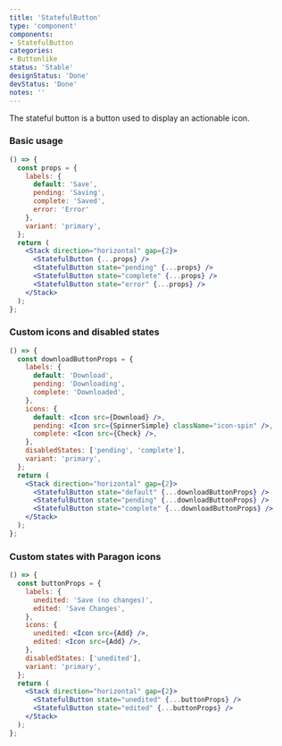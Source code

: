 ```yaml
---
title: 'StatefulButton'
type: 'component'
components:
- StatefulButton
categories:
- Buttonlike
status: 'Stable'
designStatus: 'Done'
devStatus: 'Done'
notes: ''
---
```


The stateful button is a button used to display an actionable icon.

### Basic usage

```jsx live
() => {
  const props = {
    labels: {
      default: 'Save',
      pending: 'Saving',
      complete: 'Saved',
      error: 'Error'
    },
    variant: 'primary',
  };
  return (
    <Stack direction="horizontal" gap={2}>
      <StatefulButton {...props} />
      <StatefulButton state="pending" {...props} />
      <StatefulButton state="complete" {...props} />
      <StatefulButton state="error" {...props} />
    </Stack>
  );
};
```

### Custom icons and disabled states

```jsx live
() => {
  const downloadButtonProps = {
    labels: {
      default: 'Download',
      pending: 'Downloading',
      complete: 'Downloaded',
    },
    icons: {
      default: <Icon src={Download} />,
      pending: <Icon src={SpinnerSimple} className="icon-spin" />,
      complete: <Icon src={Check} />,
    },
    disabledStates: ['pending', 'complete'],
    variant: 'primary',
  };
  return (
    <Stack direction="horizontal" gap={2}>
      <StatefulButton state="default" {...downloadButtonProps} />
      <StatefulButton state="pending" {...downloadButtonProps} />
      <StatefulButton state="complete" {...downloadButtonProps} />
    </Stack>
  );
};
```

### Custom states with Paragon icons

```jsx live
() => {
  const buttonProps = {
    labels: {
      unedited: 'Save (no changes)',
      edited: 'Save Changes',
    },
    icons: {
      unedited: <Icon src={Add} />,
      edited: <Icon src={Add} />,
    },
    disabledStates: ['unedited'],
    variant: 'primary',
  };
  return (
    <Stack direction="horizontal" gap={2}>
      <StatefulButton state="unedited" {...buttonProps} />
      <StatefulButton state="edited" {...buttonProps} />
    </Stack>
  );
};
```

<guide
  events="`onClick`"
  dataTestId
  selectors="`pgn__stateful-btn`"
/>
